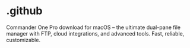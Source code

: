 # .github
Commander One Pro download for macOS – the ultimate dual-pane file manager with FTP, cloud integrations, and advanced tools. Fast, reliable, customizable.
